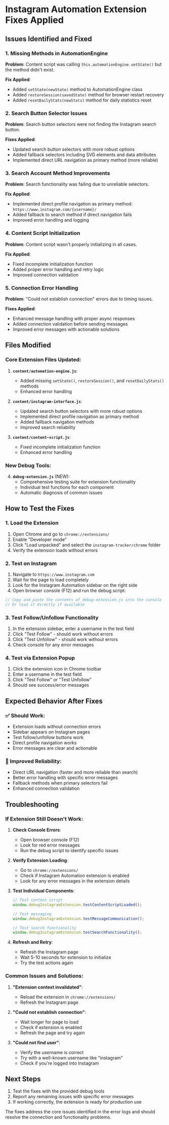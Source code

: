 # Instagram Automation Extension Fixes Applied

## Issues Identified and Fixed

### 1. Missing Methods in AutomationEngine

**Problem**: Content script was calling `this.automationEngine.setState()` but the method didn't exist.

**Fix Applied**:

- Added `setState(newState)` method to AutomationEngine class
- Added `restoreSession(savedState)` method for browser restart recovery
- Added `resetDailyStats(newStats)` method for daily statistics reset

### 2. Search Button Selector Issues

**Problem**: Search button selectors were not finding the Instagram search button.

**Fixes Applied**:

- Updated search button selectors with more robust options
- Added fallback selectors including SVG elements and data attributes
- Implemented direct URL navigation as primary method (more reliable)

### 3. Search Account Method Improvements

**Problem**: Search functionality was failing due to unreliable selectors.

**Fix Applied**:

- Implemented direct profile navigation as primary method: `https://www.instagram.com/{username}/`
- Added fallback to search method if direct navigation fails
- Improved error handling and logging

### 4. Content Script Initialization

**Problem**: Content script wasn't properly initializing in all cases.

**Fix Applied**:

- Fixed incomplete initialization function
- Added proper error handling and retry logic
- Improved connection validation

### 5. Connection Error Handling

**Problem**: "Could not establish connection" errors due to timing issues.

**Fixes Applied**:

- Enhanced message handling with proper async responses
- Added connection validation before sending messages
- Improved error messages with actionable solutions

## Files Modified

### Core Extension Files Updated:

1. **`content/automation-engine.js`**:
   - Added missing `setState()`, `restoreSession()`, and `resetDailyStats()` methods
   - Enhanced error handling

2. **`content/instagram-interface.js`**:
   - Updated search button selectors with more robust options
   - Implemented direct profile navigation as primary method
   - Added fallback navigation methods
   - Improved search reliability

3. **`content/content-script.js`**:
   - Fixed incomplete initialization function
   - Enhanced error handling

### New Debug Tools:

4. **`debug-extension.js`** (NEW):
   - Comprehensive testing suite for extension functionality
   - Individual test functions for each component
   - Automatic diagnosis of common issues

## How to Test the Fixes

### 1. Load the Extension

1. Open Chrome and go to `chrome://extensions/`
2. Enable "Developer mode"
3. Click "Load unpacked" and select the `instagram-tracker/chrome` folder
4. Verify the extension loads without errors

### 2. Test on Instagram

1. Navigate to `https://www.instagram.com`
2. Wait for the page to load completely
3. Look for the Instagram Automation sidebar on the right side
4. Open browser console (F12) and run the debug script:

```javascript
// Copy and paste the contents of debug-extension.js into the console
// Or load it directly if available
```

### 3. Test Follow/Unfollow Functionality

1. In the extension sidebar, enter a username in the test field
2. Click "Test Follow" - should work without errors
3. Click "Test Unfollow" - should work without errors
4. Check console for any error messages

### 4. Test via Extension Popup

1. Click the extension icon in Chrome toolbar
2. Enter a username in the test field
3. Click "Test Follow" or "Test Unfollow"
4. Should see success/error messages

## Expected Behavior After Fixes

### ✅ Should Work:

- Extension loads without connection errors
- Sidebar appears on Instagram pages
- Test follow/unfollow buttons work
- Direct profile navigation works
- Error messages are clear and actionable

### 🔧 Improved Reliability:

- Direct URL navigation (faster and more reliable than search)
- Better error handling with specific error messages
- Fallback methods when primary selectors fail
- Enhanced connection validation

## Troubleshooting

### If Extension Still Doesn't Work:

1. **Check Console Errors**:
   - Open browser console (F12)
   - Look for red error messages
   - Run the debug script to identify specific issues

2. **Verify Extension Loading**:
   - Go to `chrome://extensions/`
   - Check if Instagram Automation extension is enabled
   - Look for any error messages in the extension details

3. **Test Individual Components**:

   ```javascript
   // Test content script
   window.debugInstagramExtension.testContentScriptLoaded();

   // Test messaging
   window.debugInstagramExtension.testMessageCommunication();

   // Test search functionality
   window.debugInstagramExtension.testSearchFunctionality();
   ```

4. **Refresh and Retry**:
   - Refresh the Instagram page
   - Wait 5-10 seconds for extension to initialize
   - Try the test actions again

### Common Issues and Solutions:

1. **"Extension context invalidated"**:
   - Reload the extension in `chrome://extensions/`
   - Refresh the Instagram page

2. **"Could not establish connection"**:
   - Wait longer for page to load
   - Check if extension is enabled
   - Refresh the page and try again

3. **"Could not find user"**:
   - Verify the username is correct
   - Try with a well-known username like "instagram"
   - Check if you're logged into Instagram

## Next Steps

1. Test the fixes with the provided debug tools
2. Report any remaining issues with specific error messages
3. If working correctly, the extension is ready for production use

The fixes address the core issues identified in the error logs and should resolve the connection and functionality problems.
